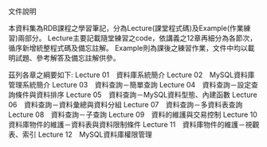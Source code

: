 　　　　　　　　　　　　　　　　　　　　　　　　　　　　　　　　　　　　文件說明　　　　　　　　　　　　　　　　　　　　　　　　　　　　　　　　　　　　　　　　　　　　　　　　　　　　　　　　　　　　　　　　　　　　　　　　

本資料集為RDB課程之學習筆記，分為Lecture(課堂程式碼)及Example(作業練習)兩部分。
Lecture主要記載隨堂練習之code，依講義之12章再細分為各節次，循序新增統整程式碼及備忘註解。
Example則為課後之練習作業，文件中均以載明試題、參考解答及備忘註解供參。

茲列各章之綱要如下:
Lecture 01　資料庫系統簡介
Lecture 02　MySQL資料庫管理系統簡介
Lecture 03　資料查詢－簡單查詢
Lecture 04　資料查詢－設定查詢條件與資料排序
Lecture 05　資料查詢－MySQL資料型態、內建函數
Lecture 06　資料查詢－資料彙總與資料分組
Lecture 07　資料查詢－多資料表查詢
Lecture 08　資料查詢－子查詢
Lecture 09　資料的維護與交易控制
Lecture 10　資料庫物件的維護－資料表與資料限制條件
Lecture 11　資料庫物件的維護－視觀表、索引
Lecture 12　MySQL資料庫權限管理   
